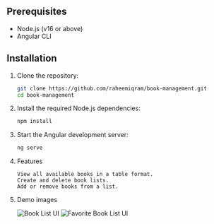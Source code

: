 ## Prerequisites

- Node.js (v16 or above)
- Angular CLI

## Installation

1. Clone the repository:
   ```bash
   git clone https://github.com/raheemiqram/book-management.git
   cd book-management

2. Install the required Node.js dependencies:
    ```bash
    npm install    


3. Start the Angular development server:
    ```bash
    ng serve


4. Features
    ```
    View all available books in a table format.
    Create and delete book lists.
    Add or remove books from a list.

5. Demo images

    ![Book List UI](readme_images/1_image.png)
    ![Favorite Book List UI](readme_images/2_image.png)